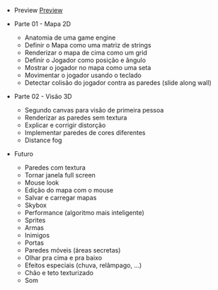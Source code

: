 * Preview
[Preview](http://htmlpreview.github.io/?https://github.com/andrebreves/js-raycast-engine/blob/master/engine/index.html)

* Parte 01 - Mapa 2D
  - Anatomia de uma game engine
  - Definir o Mapa como uma matriz de strings
  - Renderizar o mapa de cima como um grid
  - Definir o Jogador como posição e ângulo
  - Mostrar o jogador no mapa como uma seta
  - Movimentar o jogador usando o teclado
  - Detectar colisão do jogador contra as paredes (slide along wall)

* Parte 02 - Visão 3D
  - Segundo canvas para visão de primeira pessoa
  - Renderizar as paredes sem textura
  - Explicar e corrigir distorção
  - Implementar paredes de cores diferentes
  - Distance fog

* Futuro
  - Paredes com textura
  - Tornar janela full screen
  - Mouse look
  - Edição do mapa com o mouse
  - Salvar e carregar mapas
  - Skybox
  - Performance (algoritmo mais inteligente)
  - Sprites
  - Armas
  - Inimigos
  - Portas
  - Paredes móveis (áreas secretas)
  - Olhar pra cima e pra baixo
  - Efeitos especiais (chuva, relâmpago, ...)
  - Chão e teto texturizado
  - Som
